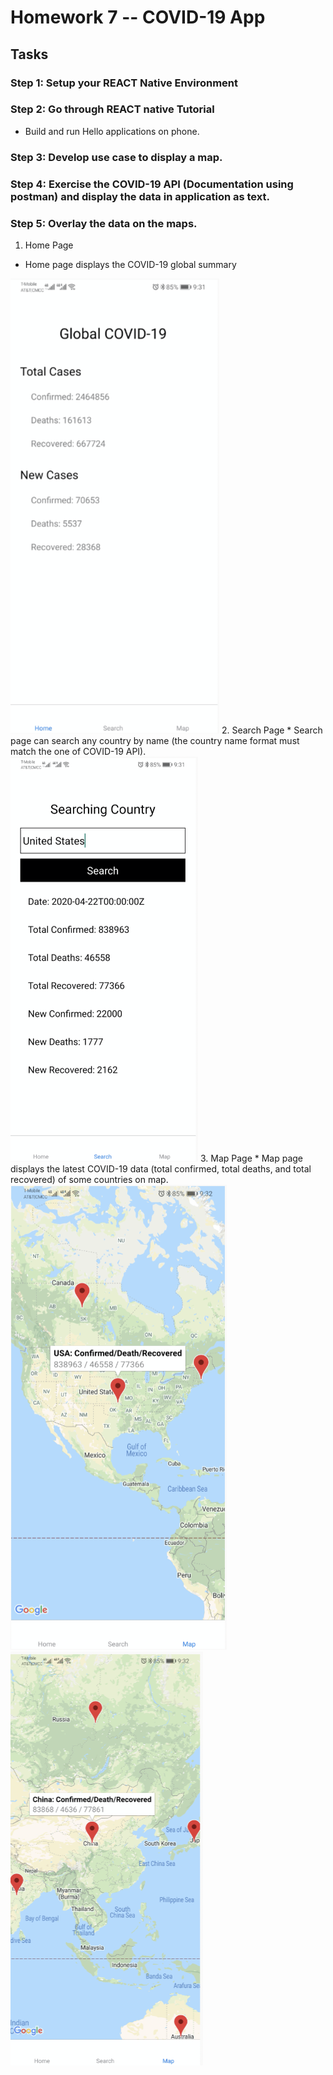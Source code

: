 # Homework 7 -- COVID-19 App
## Tasks

<a name="step-1"/>

### Step 1:  Setup your REACT Native Environment

<a name="step-2"/>

### Step 2:  Go through REACT native Tutorial
* Build and run Hello applications on phone.

<a name="step-3"/>

### Step 3:  Develop use case to display a map.

<a name="step-4"/>

### Step 4:  Exercise the COVID-19 API (Documentation using postman) and display the data in application as text.

<a name="step-5"/>

### Step 5:  Overlay the data on the maps.
1. Home Page
* Home page displays the COVID-19 global summary
<img src="./Step 5/Global.png">
2. Search Page
* Search page can search any country by name (the country name format must match the one of COVID-19 API).
<img src="./Step 5/Search.png">
3. Map Page
* Map page displays the latest COVID-19 data (total confirmed, total deaths, and total recovered) of some countries on map.
<img src="./Step 5/Map1.png">
<img src="./Step 5/Map2.png">
